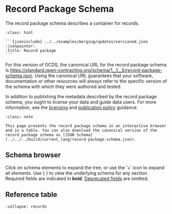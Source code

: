 # Record Package Schema

The record package schema describes a container for records.

````{admonition} Example
:class: hint

```{jsoninclude} ../../examples/merging/updates/versioned.json
:jsonpointer:
:title: Record package
```
````

For this version of OCDS, the canonical URL for the record package schema is <https://standard.open-contracting.org/schema/1__1__5/record-package-schema.json>. Using the canonical URL guarantees that your software, documentation or other resources will always refer to the specific version of the schema with which they were authored and tested.

In addition to publishing the metadata described by the record package schema, you ought to license your data and guide data users. For more information, see the [licensing](../../guidance/publish.md#license-your-data) and [publication policy](../../guidance/publish.md#finalize-your-publication-policy) guidance.

```{admonition} Browsing the schema
:class: note

This page presents the record package schema in an interactive browser and in a table. You can also download the canonical version of the record package schema as [JSON Schema](../../../build/current_lang/record-package-schema.json).
```

## Schema browser

Click on schema elements to expand the tree, or use the '+' icon to expand all elements. Use { } to view the underlying schema for any section. Required fields are indicated in **bold**. [Deprecated fields](../../governance/deprecation) are omitted.

<script src="../../../_static/docson/public/js/widget.js" data-schema="../../../record-package-schema.json"></script>

## Reference table

```{jsonschema} ../../../build/current_lang/record-package-schema.json
:collapse: records
```

